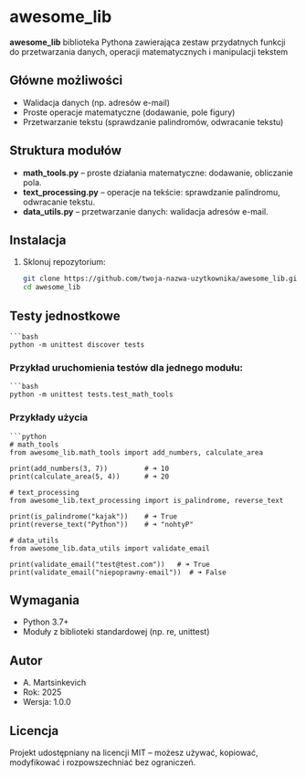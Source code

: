 # awesome_lib

**awesome_lib** biblioteka Pythona zawierająca zestaw przydatnych funkcji do przetwarzania danych, operacji matematycznych i manipulacji tekstem

##  Główne możliwości

- Walidacja danych (np. adresów e-mail)
- Proste operacje matematyczne (dodawanie, pole figury)
- Przetwarzanie tekstu (sprawdzanie palindromów, odwracanie tekstu)

##  Struktura modułów

- **math_tools.py** – proste działania matematyczne: dodawanie, obliczanie pola.
- **text_processing.py** – operacje na tekście: sprawdzanie palindromu, odwracanie tekstu.
- **data_utils.py** – przetwarzanie danych: walidacja adresów e-mail.

##  Instalacja

1. Sklonuj repozytorium:
   ```bash
   git clone https://github.com/twoja-nazwa-uzytkownika/awesome_lib.git
   cd awesome_lib

##  Testy jednostkowe
    ```bash
    python -m unittest discover tests 


###  Przykład uruchomienia testów dla jednego modułu:

    ```bash
    python -m unittest tests.test_math_tools

### Przykłady użycia
    ```python
    # math_tools
    from awesome_lib.math_tools import add_numbers, calculate_area

    print(add_numbers(3, 7))         # ➜ 10
    print(calculate_area(5, 4))      # ➜ 20

    # text_processing
    from awesome_lib.text_processing import is_palindrome, reverse_text

    print(is_palindrome("kajak"))    # ➜ True
    print(reverse_text("Python"))    # ➜ "nohtyP"

    # data_utils
    from awesome_lib.data_utils import validate_email

    print(validate_email("test@test.com"))   # ➜ True
    print(validate_email("niepoprawny-email"))  # ➜ False

## Wymagania
- Python 3.7+
- Moduły z biblioteki standardowej (np. re, unittest)

## Autor
- A. Martsinkevich
- Rok: 2025
- Wersja: 1.0.0

## Licencja

Projekt udostępniany na licencji MIT – możesz używać, kopiować, modyfikować i rozpowszechniać bez ograniczeń.